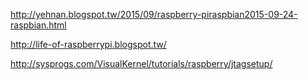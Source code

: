 
http://yehnan.blogspot.tw/2015/09/raspberry-piraspbian2015-09-24-raspbian.html

http://life-of-raspberrypi.blogspot.tw/


http://sysprogs.com/VisualKernel/tutorials/raspberry/jtagsetup/
